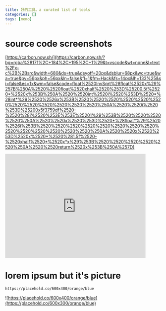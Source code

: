 ```yaml
---
title: 好的工具。a curated list of tools
categories: []
tags: [memo]
---
```


# source code screenshots

[https://carbon.now.sh/](https://carbon.now.sh/?bg=rgba%28171%2C+184%2C+195%2C+1%29&t=vscode&wt=none&l=text%2Fx-c%2B%2Bsrc&width=680&ds=true&dsyoff=20px&dsblur=68px&wc=true&wa=true&pv=56px&ph=56px&ln=false&fl=1&fm=Hack&fs=14px&lh=133%25&si=false&es=1x&wm=false&code=float%2520InvSqrt%28float%2520x%29%257B%250A%2520%2520float%2520xhalf%2520%253D%25200.5f%2520*%2520x%253B%250A%2520%2520int%2520i%2520%253D%2520*%28int*%29%2520%2526x%253B%2520%2520%2520%2520%2520%2520%2520%2520%2520%2520%2520%2520%250A%2520%2520i%2520%253D%25200x5f3759df%2520-%2520%28i%2520%253E%253E%25201%29%253B%2520%2520%2520%2520%250A%2520%2520x%2520%253D%2520*%28float*%29%2520%2526i%253B%2520%2520%2520%2520%2520%2520%2520%2520%2520%2520%2520%2520%2520%2520%250A%2520%2520x%2520%253D%2520x%2520*%2520%281.5f%2520-%2520xhalf%2520*%2520x*x%29%253B%2520%2520%2520%2520%2520%250A%2520%2520return%2520x%253B%250A%257D)

<iframe
src="https://carbon.now.sh/embed?bg=rgba%28171%2C+184%2C+195%2C+1%29&t=vscode&wt=none&l=text%2Fx-c%2B%2Bsrc&width=680&ds=true&dsyoff=20px&dsblur=68px&wc=true&wa=true&pv=56px&ph=56px&ln=false&fl=1&fm=Hack&fs=14px&lh=133%25&si=false&es=1x&wm=false&code=float%2520InvSqrt%28float%2520x%29%257B%250A%2520%2520float%2520xhalf%2520%253D%25200.5f%2520*%2520x%253B%250A%2520%2520int%2520i%2520%253D%2520*%28int*%29%2520%2526x%253B%2520%2520%2520%2520%2520%2520%2520%2520%2520%2520%2520%2520%250A%2520%2520i%2520%253D%25200x5f3759df%2520-%2520%28i%2520%253E%253E%25201%29%253B%2520%2520%2520%2520%250A%2520%2520x%2520%253D%2520*%28float*%29%2520%2526i%253B%2520%2520%2520%2520%2520%2520%2520%2520%2520%2520%2520%2520%2520%2520%250A%2520%2520x%2520%253D%2520x%2520*%2520%281.5f%2520-%2520xhalf%2520*%2520x*x%29%253B%2520%2520%2520%2520%2520%250A%2520%2520return%2520x%253B%250A%257D"
style="width: 453px; height: 335px; border:0; transform: scale(1); overflow:hidden;"
sandbox="allow-scripts allow-same-origin">
</iframe>

# lorem ipsum but it's picture

`https://placehold.co/600x400/orange/blue`

![https://placehold.co/600x400/orange/blue](https://placehold.co/600x300/orange/blue)
